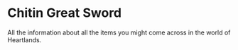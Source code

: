 # Chitin Great Sword


All the information about all the items you might come across in the world of Heartlands.

